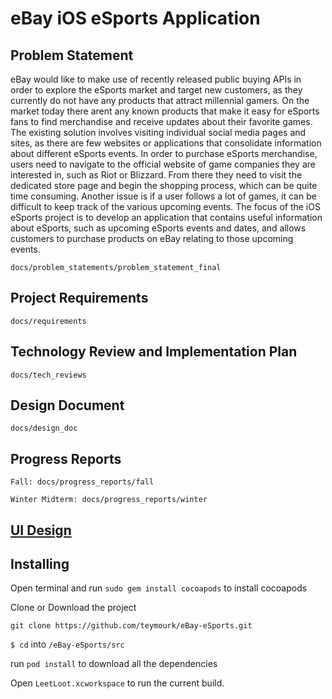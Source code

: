 # eBay iOS eSports Application

## Problem Statement 
eBay would like to make use of recently released public buying APIs in order to explore the eSports market and target new customers, as they currently do not have any products that attract millennial gamers. On the market today there arent any known products that make it easy for eSports fans to find merchandise and receive updates about their favorite games. The existing solution involves visiting individual social media pages and sites, as there are few websites or applications that consolidate information about different eSports events. In order to purchase eSports merchandise, users need to navigate to the official website of game companies they are interested in, such as Riot or Blizzard. From there they need to visit the dedicated store page and begin the shopping process, which can be quite time consuming. Another issue is if a user follows a lot of games, it can be difficult to keep track of the various upcoming events. The focus of the iOS eSports project is to develop an application that contains useful information about eSports, such as upcoming eSports events and dates, and allows customers to purchase products on eBay relating to those upcoming events.

```docs/problem_statements/problem_statement_final```

## Project Requirements

```docs/requirements```

## Technology Review and Implementation Plan

```docs/tech_reviews```

## Design Document

```docs/design_doc```

## Progress Reports

```Fall: docs/progress_reports/fall```

```Winter Midterm: docs/progress_reports/winter```

## [UI Design](https://sketch.cloud/s/AZnYR/)

## Installing 

Open terminal and run ```sudo gem install cocoapods``` to install cocoapods

Clone or Download the project

```git clone https://github.com/teymourk/eBay-eSports.git ```

```$ cd``` into  ```/eBay-eSports/src```

run  ```pod install```  to download all the dependencies

Open ```LeetLoot.xcworkspace``` to run the current build.
